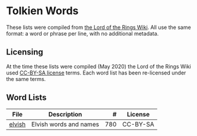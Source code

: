 # Tolkien Words

These lists were compiled from [the Lord of the Rings Wiki](https://lotr.fandom.com/).
All use the same format: a word or phrase per line, with no additional metadata.

## Licensing

At the time these lists were compiled (May 2020) the Lord of the Rings Wiki used [CC-BY-SA license](https://www.fandom.com/licensing) terms.
Each word list has been re-licensed under the same terms.

## Word Lists

| File | Description | # | License |
| --- | --- | ---: | --- |
| [elvish](elvish.txt) | Elvish words and names | 780 | CC-BY-SA |
